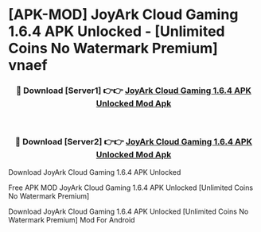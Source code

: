 # [APK-MOD] JoyArk Cloud Gaming 1.6.4 APK Unlocked - [Unlimited Coins No Watermark Premium] vnaef



<div align="center">
<h3>🔴 Download [Server1] 👉👉 <a href="https://momento.my/?title=JoyArk_Cloud_Gaming_1.6.4_APK_Unlocked">JoyArk Cloud Gaming 1.6.4 APK Unlocked Mod Apk</a></h3><br>

<h3>🔴 Download [Server2] 👉👉 <a href="https://momento.my/?title=JoyArk_Cloud_Gaming_1.6.4_APK_Unlocked">JoyArk Cloud Gaming 1.6.4 APK Unlocked Mod Apk</a></h3>
</div>



Download JoyArk Cloud Gaming 1.6.4 APK Unlocked 

Free APK MOD JoyArk Cloud Gaming 1.6.4 APK Unlocked [Unlimited Coins No Watermark Premium]

Download JoyArk Cloud Gaming 1.6.4 APK Unlocked [Unlimited Coins No Watermark Premium] Mod For Android
